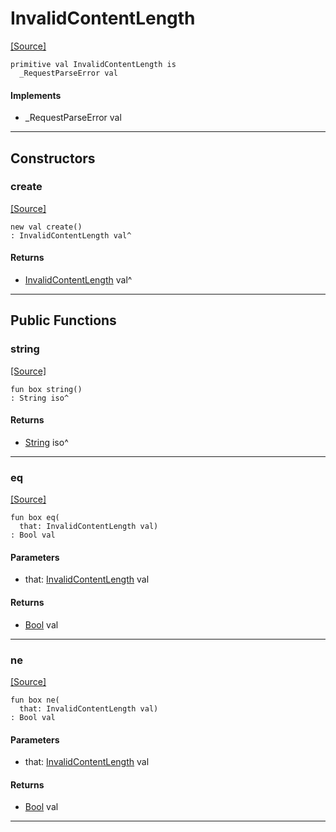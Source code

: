 # InvalidContentLength
<span class="source-link">[[Source]](src/server/request_parser.md#L16)</span>
```pony
primitive val InvalidContentLength is
  _RequestParseError val
```

#### Implements

* _RequestParseError val

---

## Constructors

### create
<span class="source-link">[[Source]](src/server/request_parser.md#L16)</span>


```pony
new val create()
: InvalidContentLength val^
```

#### Returns

* [InvalidContentLength](server-InvalidContentLength.md) val^

---

## Public Functions

### string
<span class="source-link">[[Source]](src/server/request_parser.md#L17)</span>


```pony
fun box string()
: String iso^
```

#### Returns

* [String](builtin-String.md) iso^

---

### eq
<span class="source-link">[[Source]](src/server/request_parser.md#L17)</span>


```pony
fun box eq(
  that: InvalidContentLength val)
: Bool val
```
#### Parameters

*   that: [InvalidContentLength](server-InvalidContentLength.md) val

#### Returns

* [Bool](builtin-Bool.md) val

---

### ne
<span class="source-link">[[Source]](src/server/request_parser.md#L17)</span>


```pony
fun box ne(
  that: InvalidContentLength val)
: Bool val
```
#### Parameters

*   that: [InvalidContentLength](server-InvalidContentLength.md) val

#### Returns

* [Bool](builtin-Bool.md) val

---

